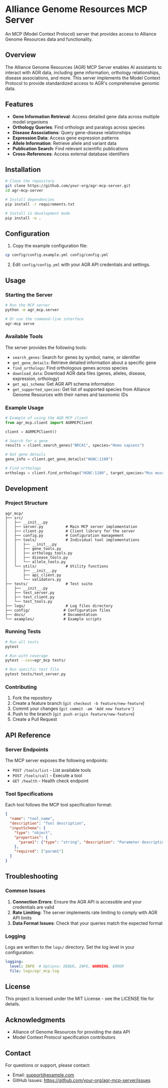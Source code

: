 # Alliance Genome Resources MCP Server

An MCP (Model Context Protocol) server that provides access to Alliance Genome Resources data and functionality.

## Overview

The Alliance Genome Resources (AGR) MCP Server enables AI assistants to interact with AGR data, including gene information, orthology relationships, disease associations, and more. This server implements the Model Context Protocol to provide standardized access to AGR's comprehensive genomic data.

## Features

- **Gene Information Retrieval**: Access detailed gene data across multiple model organisms
- **Orthology Queries**: Find orthologs and paralogs across species
- **Disease Associations**: Query gene-disease relationships
- **Expression Data**: Access gene expression patterns
- **Allele Information**: Retrieve allele and variant data
- **Publication Search**: Find relevant scientific publications
- **Cross-References**: Access external database identifiers

## Installation

```bash
# Clone the repository
git clone https://github.com/your-org/agr-mcp-server.git
cd agr-mcp-server

# Install dependencies
pip install -r requirements.txt

# Install in development mode
pip install -e .
```

## Configuration

1. Copy the example configuration file:
```bash
cp config/config.example.yml config/config.yml
```

2. Edit `config/config.yml` with your AGR API credentials and settings.

## Usage

### Starting the Server

```bash
# Run the MCP server
python -m agr_mcp.server

# Or use the command-line interface
agr-mcp serve
```

### Available Tools

The server provides the following tools:

- `search_genes`: Search for genes by symbol, name, or identifier
- `get_gene_details`: Retrieve detailed information about a specific gene
- `find_orthologs`: Find orthologous genes across species
- `download_data`: Download AGR data files (genes, alleles, disease, expression, orthology)
- `get_api_schema`: Get AGR API schema information
- `get_supported_species`: Get list of supported species from Alliance Genome Resources with their names and taxonomic IDs

### Example Usage

```python
# Example of using the AGR MCP client
from agr_mcp.client import AGRMCPClient

client = AGRMCPClient()

# Search for a gene
results = client.search_genes("BRCA1", species="Homo sapiens")

# Get gene details
gene_info = client.get_gene_details("HGNC:1100")

# Find orthologs
orthologs = client.find_orthologs("HGNC:1100", target_species="Mus musculus")
```

## Development

### Project Structure

```
agr_mcp/
├── src/
│   ├── __init__.py
│   ├── server.py          # Main MCP server implementation
│   ├── client.py          # Client library for the server
│   ├── config.py          # Configuration management
│   ├── tools/             # Individual tool implementations
│   │   ├── __init__.py
│   │   ├── gene_tools.py
│   │   ├── orthology_tools.py
│   │   ├── disease_tools.py
│   │   └── allele_tools.py
│   └── utils/             # Utility functions
│       ├── __init__.py
│       ├── api_client.py
│       └── validators.py
├── tests/                 # Test suite
│   ├── __init__.py
│   ├── test_server.py
│   ├── test_client.py
│   └── test_tools.py
├── logs/                  # Log files directory
├── config/               # Configuration files
├── docs/                 # Documentation
└── examples/             # Example scripts
```

### Running Tests

```bash
# Run all tests
pytest

# Run with coverage
pytest --cov=agr_mcp tests/

# Run specific test file
pytest tests/test_server.py
```

### Contributing

1. Fork the repository
2. Create a feature branch (`git checkout -b feature/new-feature`)
3. Commit your changes (`git commit -am 'Add new feature'`)
4. Push to the branch (`git push origin feature/new-feature`)
5. Create a Pull Request

## API Reference

### Server Endpoints

The MCP server exposes the following endpoints:

- `POST /tools/list` - List available tools
- `POST /tools/call` - Execute a tool
- `GET /health` - Health check endpoint

### Tool Specifications

Each tool follows the MCP tool specification format:

```json
{
  "name": "tool_name",
  "description": "Tool description",
  "inputSchema": {
    "type": "object",
    "properties": {
      "param1": {"type": "string", "description": "Parameter description"}
    },
    "required": ["param1"]
  }
}
```

## Troubleshooting

### Common Issues

1. **Connection Errors**: Ensure the AGR API is accessible and your credentials are valid
2. **Rate Limiting**: The server implements rate limiting to comply with AGR API limits
3. **Data Format Issues**: Check that your queries match the expected format

### Logging

Logs are written to the `logs/` directory. Set the log level in your configuration:

```yaml
logging:
  level: INFO  # Options: DEBUG, INFO, WARNING, ERROR
  file: logs/agr_mcp.log
```

## License

This project is licensed under the MIT License - see the LICENSE file for details.

## Acknowledgments

- Alliance of Genome Resources for providing the data API
- Model Context Protocol specification contributors

## Contact

For questions or support, please contact:
- Email: support@example.com
- GitHub Issues: https://github.com/your-org/agr-mcp-server/issues
